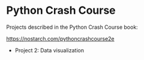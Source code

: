 # Python Crash Course

Projects described in the Python Crash Course book:

https://nostarch.com/pythoncrashcourse2e

-  Project 2: Data visualization